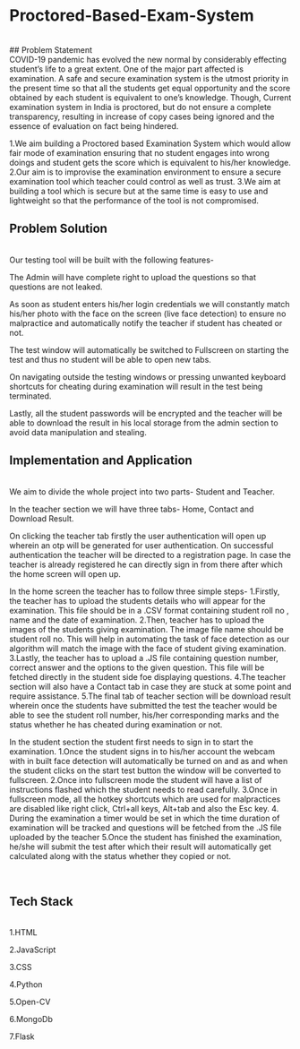 # Proctored-Based-Exam-System
<br />
## Problem Statement
<br />
COVID-19 pandemic has evolved the new normal by considerably effecting student’s life to a great extent. One of the major part affected is examination. A safe and secure examination system is the utmost priority in the present time so that all the students get equal opportunity and the score obtained by each student is equivalent to one’s knowledge. Though, Current examination system in India is proctored, but do not ensure a complete transparency, resulting in increase of copy cases being ignored and the essence of evaluation on fact being hindered.

1.We aim building a Proctored based Examination System which would allow fair mode of examination ensuring that no student engages into wrong doings and student gets the score which is equivalent to his/her knowledge.
2.Our aim is to improvise the examination environment to ensure a secure examination tool which teacher could control as well as trust.
3.We aim at building a tool which is secure but at the same time is easy to use and lightweight so that the performance of the tool is not compromised.
<br />


## Problem Solution
<br />
Our testing tool will be built with the following features-

The Admin will have complete right to upload the questions so that questions are not leaked.

As soon as student enters his/her login credentials we will constantly match his/her photo with the face on the screen (live face detection) to ensure no malpractice and automatically notify the teacher if student has cheated or not.

The test window will automatically be switched to Fullscreen on starting the test and thus no student will be able to open new tabs.

On navigating outside the testing windows or pressing unwanted keyboard shortcuts for cheating during examination will result in the test being terminated.

Lastly, all the student passwords will be encrypted and the teacher will be able to download the result in his local storage from the admin section to avoid data manipulation and stealing.
<br />


## Implementation and Application
<br />
We aim to divide the whole project into two parts- Student and Teacher.

In the teacher section we will have three tabs- Home, Contact and Download Result.

On clicking the teacher tab firstly the user authentication will open up wherein an otp will be generated for user authentication. On successful authentication the teacher will be directed to a registration page. In case the teacher is already registered he can directly sign in from there after which the home screen will open up.


In the home screen the teacher has to follow three simple steps-
1.Firstly, the teacher has to upload the students details who will appear for the examination. This file should be in a .CSV format containing student roll no , name and the date of examination.
2.Then, teacher has to upload the images of the students giving examination. The image file name should be student roll no. This will help in automating the task of face detection as our algorithm will match the image with the face of student giving examination.
3.Lastly, the teacher has to upload a .JS file containing question number, correct answer and the options to the given question. This file will be fetched directly in the student side foe displaying questions.
4.The teacher section will also have a Contact tab in case they are stuck at some point and require assistance.
5.The final tab of teacher section will be download result wherein once the students have submitted the test the teacher would be able to see the student roll number, his/her corresponding marks and the status whether he has cheated during examination or not.

In the student section the student first needs to sign in to start the examination.
1.Once the student signs in to his/her account the webcam with in built face detection will automatically be turned on and as and when the student clicks on the start test button the window will be converted to fullscreen.
2.Once into fullscreen mode the student will have a list of instructions flashed which the student needs to read carefully.
3.Once in fullscreen mode, all the hotkey shortcuts which are used for malpractices are disabled like right click, Ctrl+all keys, Alt+tab and also the Esc key.
4. During the examination a timer would be set in which the time duration of examination will be tracked and questions will be fetched from the .JS file uploaded by the teacher
5.Once the student has finished the examination, he/she will submit the test after which their result will automatically get calculated along with the status whether they copied or not.

<br />

## Tech Stack
<br />
1.HTML

2.JavaScript

3.CSS

4.Python

5.Open-CV

6.MongoDb

7.Flask
